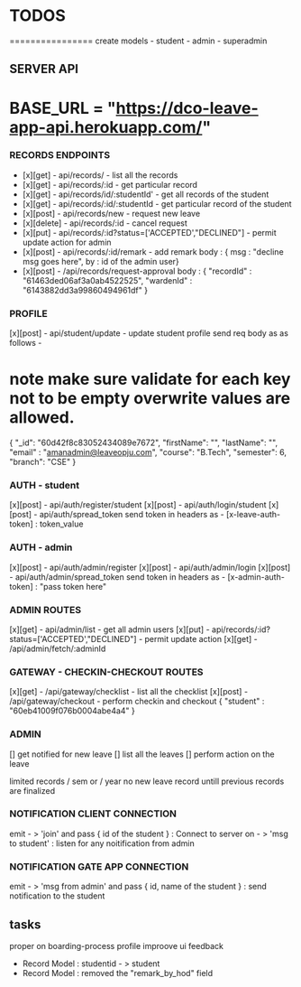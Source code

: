 # TODOS

================
create models - student - admin - superadmin

## SERVER API

# BASE_URL = "https://dco-leave-app-api.herokuapp.com/"

### RECORDS ENDPOINTS

* [x][get] - api/records/ - list all the records
* [x][get] - api/records/:id - get particular record  
* [x][get] - api/records/id/:studentId' - get all records of the student  
* [x][get] - api/records/:id/:studentId - get particular record of the student
* [x][post] - api/records/new - request new leave
* [x][delete] - api/records/:id - cancel request
* [x][put] - api/records/:id?status=['ACCEPTED',"DECLINED"] - permit update action for admin
* [x][post] - api/records/:id/remark - add remark   body : { msg : "decline msg goes here", by : id of the admin user}
* [x][post] - /api/records/request-approval 
body : {
    "recordId" : "61463ded06af3a0ab4522525",
    "wardenId" : "6143882dd3a99860494961df"
}

### PROFILE

[x][post] - api/student/update - update student profile
send req body as as follows -

# note make sure validate for each key not to be empty overwrite values are allowed.

{
"\_id": "60d42f8c83052434089e7672",
"firstName": "",
"lastName": "",
"email" : "amanadmin@leaveopju.com",
"course": "B.Tech",
"semester": 6,
"branch": "CSE"
}

### AUTH - student

[x][post] - api/auth/register/student
[x][post] - api/auth/login/student
[x][post] - api/auth/spread_token
send token in headers as - [x-leave-auth-token] : token_value

### AUTH - admin

[x][post] - api/auth/admin/register
[x][post] - api/auth/admin/login
[x][post] - api/auth/admin/spread_token
send token in headers as - [x-admin-auth-token] : "pass token here"

### ADMIN ROUTES

[x][get] - api/admin/list - get all admin users
[x][put] - api/records/:id?status=['ACCEPTED',"DECLINED"] - permit update action
[x][get] - /api/admin/fetch/:adminId  

### GATEWAY - CHECKIN-CHECKOUT ROUTES

[x][get] - /api/gateway/checklist - list all the checklist
[x][post] - /api/gateway/checkout - perform checkin and checkout
{
"student" : "60eb41009f076b0004abe4a4"
}


### ADMIN

[] get notified for new leave
[] list all the leaves
[] perform action on the leave

limited records / sem or / year
no new leave record untill previous records are finalized

### NOTIFICATION CLIENT CONNECTION

emit - > 'join' and pass { id of the student } : Connect to server
on - > 'msg to student' : listen for any noitification from admin

### NOTIFICATION GATE APP CONNECTION

emit - > 'msg from admin' and pass { id, name of the student } : send notification to the student



## tasks

proper on boarding-process
profile
improove ui feedback

<!--  changes made -->
- Record Model :  studentid - > student
- Record Model :  removed the "remark_by_hod" field

